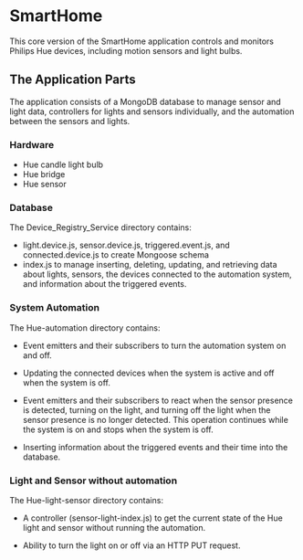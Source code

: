 # SmartHome

This core version of the SmartHome application controls and monitors Philips Hue devices, including motion sensors and light bulbs.

## The Application Parts

The application consists of a MongoDB database to manage sensor and light data, controllers for lights and sensors individually, and the automation between the sensors and lights.

### Hardware

* Hue candle light bulb
* Hue bridge
* Hue sensor

### Database

The Device_Registry_Service directory contains:

* light.device.js, sensor.device.js, triggered.event.js, and connected.device.js to create Mongoose schema
* index.js to manage inserting, deleting, updating, and retrieving data about lights, sensors, the devices connected to the automation system, and information about the triggered events.

### System Automation

The Hue-automation directory contains:

* Event emitters and their subscribers to turn the automation system on and off.

* Updating the connected devices when the system is active and off when the system is off.

* Event emitters and their subscribers to react when the sensor presence is detected, turning on the light, and turning off the light when the sensor presence is no longer detected. This operation continues while the system is on and stops when the system is off.

* Inserting information about the triggered events and their time into the database.

### Light and Sensor without automation

The Hue-light-sensor directory contains:

* A controller (sensor-light-index.js) to get the current state of the Hue light and sensor without running the automation.

* Ability to turn the light on or off via an HTTP PUT request.
